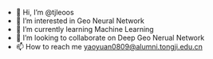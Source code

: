 - 👋 Hi, I’m @tjleoos
- 👀 I’m interested in Geo Neural Network
- 🌱 I’m currently learning Machine Learning
- 💞️ I’m looking to collaborate on Deep Geo Nerual Network
- 📫 How to reach me yaoyuan0809@alumni.tongji.edu.cn

<!---
tjleoos/tjleoos is a ✨ special ✨ repository because its `README.md` (this file) appears on your GitHub profile.
You can click the Preview link to take a look at your changes.
--->
